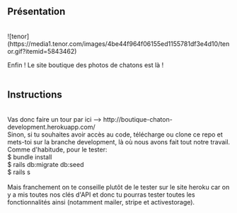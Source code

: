 ## Présentation
<br>
![tenor](https://media1.tenor.com/images/4be44f964f06155ed1155781df3e4d10/tenor.gif?itemid=5843462)

Enfin ! Le site boutique des photos de chatons est là !<br>
<br>
## Instructions
<br>
Vas donc faire un tour par ici --> http://boutique-chaton-development.herokuapp.com/
<br>
Sinon, si tu souhaites avoir accès au code, télécharge ou clone ce repo et mets-toi sur la branche development, là où nous avons fait tout notre travail.<br>
Comme d'habitude, pour le tester:<br>
$ bundle install<br>
$ rails db:migrate db:seed<br>
$ rails s<br>
<br>
Mais franchement on te conseille plutôt de le tester sur le site heroku car on y a mis toutes nos clés d'API et donc tu pourras tester toutes les fonctionnalités ainsi (notamment mailer, stripe et activestorage).<br>
